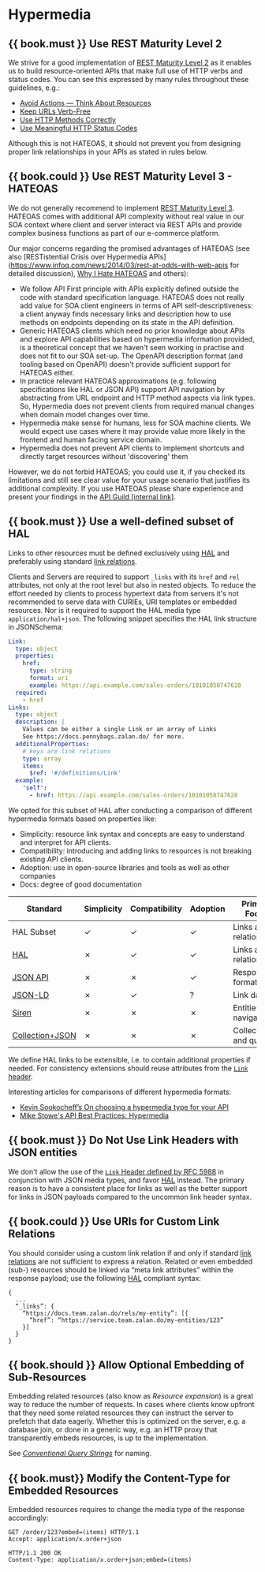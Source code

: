 # Hypermedia

## {{ book.must }} Use REST Maturity Level 2

We strive for a good implementation of [REST Maturity Level 2](http://martinfowler.com/articles/richardsonMaturityModel.html#level2) as it enables
us to build resource-oriented APIs that make full use of HTTP verbs and status codes.
You can see this expressed by many rules throughout these guidelines, e.g.:
- [Avoid Actions — Think About Resources](../resources/Resources.md#must-avoid-actions-—-think-about-resources)
- [Keep URLs Verb-Free](../resources/Resources.md#must-keep-urls-verbfree)
- [Use HTTP Methods Correctly](../http/Http.md#must-use-http-methods-correctly)
- [Use Meaningful HTTP Status Codes](../http/Http.md#must-use-meaningful-http-status-codes)

Although this is not HATEOAS, it should not prevent you from designing proper link relationships in your APIs as stated in rules below.

## {{ book.could }} Use REST Maturity Level 3 - HATEOAS

We do not generally recommend to implement [REST Maturity Level 3](http://martinfowler.com/articles/richardsonMaturityModel.html#level3). HATEOAS comes with additional API complexity without real value in our SOA context where client and server interact via REST APIs and provide complex business functions as part of our e-commerce platform.

Our major concerns regarding the promised advantages of HATEOAS (see also [RESTistential Crisis over Hypermedia APIs](https://www.infoq.com/news/2014/03/rest-at-odds-with-web-apis for detailed discussion), [Why I Hate HATEOAS](https://jeffknupp.com/blog/2014/06/03/why-i-hate-hateoas/) and others):
- We follow API First principle with APIs explicitly defined outside the code with standard specification language. HATEOAS does not really add value for SOA client engineers in terms of API self-descriptiveness: a client anyway finds necessary links and description how to use methods on endpoints depending on its state in the API definition.
- Generic HATEOAS clients which need no prior knowledge about APIs and explore API capabilities based on hypermedia information provided, is a theoretical concept that we haven't seen working in practise and does not fit to our SOA set-up. The OpenAPI description format (and tooling based on OpenAPI) doesn't provide sufficient support for HATEOAS either.
- In practice relevant HATEOAS approximations (e.g. following specifications like HAL or JSON API) support API navigation by abstracting from URL endpoint and HTTP method aspects via link types. So, Hypermedia does not prevent clients from required manual changes when domain model changes over time.
- Hypermedia make sense for humans, less for SOA machine clients. We would expect use cases where it may provide value more likely in the frontend and human facing service domain.
- Hypermedia does not prevent API clients to implement shortcuts and directly target resources without 'discovering' them

However, we do not forbid HATEOAS; you could use it, if you checked its limitations and still see clear value for your usage scenario that justifies its additional complexity. If you use HATEOAS please share experience and present your findings in the [API Guild \[internal link\]](https://techwiki.zalando.net/display/GUL/API+Guild).

## {{ book.must }} Use a well-defined subset of HAL

Links to other resources must be defined exclusively using [HAL](http://stateless.co/hal_specification.html) and
preferably using standard [link relations](http://www.iana.org/assignments/link-relations/link-relations.xml).

Clients and Servers are required to support `_links` with its `href` and `rel` attributes, not only at the root level
but also in nested objects. To reduce the effort needed by clients to process hypertext data from servers it's not recommended to serve data with CURIEs, URI templates or embedded resources. Nor is it required to support the HAL media type `application/hal+json`. The following snippet specifies the HAL link structure in JSONSchema:

```yaml
Link:
  type: object
  properties:
    href:
      type: string
      format: uri
      example: https://api.example.com/sales-orders/10101058747628
  required:
    - href
Links:
  type: object
  description: |
    Values can be either a single Link or an array of Links
    See https://docs.pennybags.zalan.do/ for more.
  additionalProperties:
    # keys are link relations
    type: array
    items:
      $ref: '#/definitions/Link'
  example:
    'self':
      - href: https://api.example.com/sales-orders/10101058747628
```

We opted for this subset of HAL after conducting a comparison of different hypermedia formats based on properties like:

* Simplicity: resource link syntax and concepts are easy to understand and interpret for API clients.
* Compatibility: introducing and adding links to resources is not breaking existing API clients.
* Adoption: use in open-source libraries and tools as well as other companies
* Docs: degree of good documentation

<p></p>

| Standard                                                       | Simplicity | Compatibility | Adoption | Primary Focus           | Docs |
|----------------------------------------------------------------|------------|---------------|----------|-------------------------|------|
| HAL Subset                                                     | ✓          | ✓             | ✓        | Links and relationships | ✓    |
| [HAL](http://stateless.co/hal_specification.html)              | ✗          | ✓             | ✓        | Links and relationships | ✓    |
| [JSON API](http://jsonapi.org/)                                | ✗          | ✗             | ✓        | Response format         | ✓    |
| [JSON-LD](http://json-ld.org/)                                 | ✗          | ✓             | ?        | Link data               | ?    |
| [Siren](https://github.com/kevinswiber/siren)                  | ✗          | ✗             | ✗        | Entities and navigation | ✗    |
| [Collection+JSON](http://amundsen.com/media-types/collection/) | ✗          | ✗             | ✗        | Collections and queries | ✓    |

We define HAL links to be extensible, i.e. to contain additional properties if needed. For consistency extensions should reuse attributes from the [`Link` header](https://tools.ietf.org/html/rfc5988#section-5). 

Interesting articles for comparisons of different hypermedia formats:
* [Kevin Sookocheff’s On choosing a hypermedia type for your API](http://sookocheff.com/post/api/on-choosing-a-hypermedia-format/)
* [Mike Stowe's API Best Practices: Hypermedia](http://blogs.mulesoft.com/dev/api-dev/api-best-practices-hypermedia-part-3/)

## {{ book.must }} Do Not Use Link Headers with JSON entities

We don't allow the use of the [`Link` Header defined by RFC 5988](http://tools.ietf.org/html/rfc5988#section-5)
in conjunction with JSON media types, and favor [HAL](#must-use-hal) instead. The primary reason is to have a consistent
place for links as well as the better support for links in JSON payloads compared to the uncommon link header syntax.

## {{ book.could }} Use URIs for Custom Link Relations

You should consider using a custom link relation if and only if standard [link relations](http://www.iana.org/assignments/link-relations/link-relations.xml)
are not sufficient to express a relation.
Related or even embedded (sub-) resources should be linked via “meta link attributes” within the response payload; use
the following [HAL](http://stateless.co/hal_specification.html) compliant syntax:

    {
      ...
      “_links”: {
        “https://docs.team.zalan.do/rels/my-entity”: [{
          “href”: “https://service.team.zalan.do/my-entities/123”
        }]
      }
    }

## {{ book.should }} Allow Optional Embedding of Sub-Resources

Embedding related resources (also know as *Resource expansion*) is a great way to reduce the number of requests. In
cases where clients know upfront that they need some related resources they can instruct the server to prefetch that
data eagerly. Whether this is optimized on the server, e.g. a database join, or done in a generic way, e.g. an HTTP
proxy that transparently embeds resources, is up to the implementation.

See [*Conventional Query Strings*](../naming/Naming.md#could-use-conventional-query-strings) for naming.

## {{ book.must}} Modify the Content-Type for Embedded Resources

Embedded resources requires to change the media type of the response accordingly:

```http
GET /order/123?embed=(items) HTTP/1.1
Accept: application/x.order+json
```

```http
HTTP/1.1 200 OK
Content-Type: application/x.order+json;embed=(items)
```
